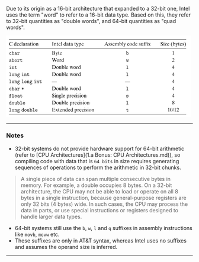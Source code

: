 Due to its origin as a 16-bit architecture that expanded to a 32-bit one, Intel uses the term "word" to refer to a 16-bit data type. Based on this, they refer to 32-bit quantities as "double words", and 64-bit quantities as "quad words".  

<img src="images/3.3.1.png" width="500">  

________

### Notes
- 32-bit systems do not provide hardware support for 64-bit arithmetic (refer to [CPU Architectures](1.a Bonus: CPU Architectures.md)), so compiling code with data that is `64 bits` in size requires generating sequences of operations to perform the arithmetic in 32-bit chunks.

> A single piece of data can span multiple consecutive bytes in memory. For example, a double occupies 8 bytes. On a 32-bit architecture, the CPU may not be able to load or operate on all 8 bytes in a single instruction, because general-purpose registers are only 32 bits (4 bytes) wide. In such cases, the CPU may process the data in parts, or use special instructions or registers designed to handle larger data types.

- 64-bit systems still use the `b`, `w`, `l` and `q` suffixes in assembly instructions like `movb`, `movw` etc.
- These suffixes are only in AT&T syntax, whereas Intel uses no suffixes and assumes the operand size is inferred.  

________


